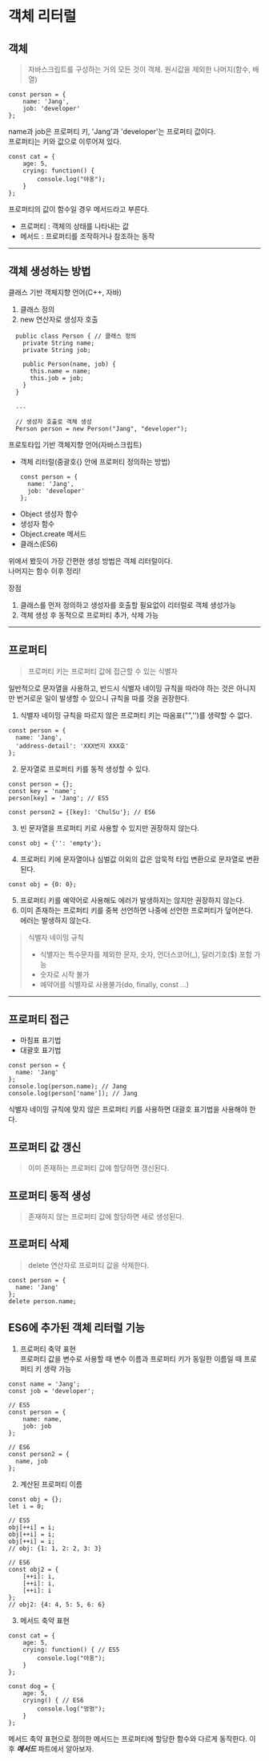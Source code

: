 # 객체 리터럴

## 객체
> 자바스크립트를 구성하는 거의 모든 것이 객체. 원시값을 제외한 나머지(함수, 배열)

```
const person = {
    name: 'Jang',
    job: 'developer'
};
```
name과 job은 프로퍼티 키, 'Jang'과 'developer'는 프로퍼티 값이다.   
프로퍼티는 키와 값으로 이루어져 있다.   
   

```
const cat = {
    age: 5,
    crying: function() {
        console.log("야옹");
    }
};
```
프로퍼티의 값이 함수일 경우 메서드라고 부른다.

* 프로퍼티 : 객체의 상태를 나타내는 값
* 메서드 : 프로퍼티를 조작하거나 참조하는 동작

-----

## 객체 생성하는 방법
클래스 기반 객체지향 언어(C++, 자바)   
1. 클래스 정의
2. new 연산자로 생성자 호출
```
  public class Person { // 클래스 정의
    private String name;
    private String job;

    public Person(name, job) {
      this.name = name;
      this.job = job;
    }
  }

  ...

  // 생성자 호출로 객체 생성
  Person person = new Person("Jang", "developer"); 
```

프로토타입 기반 객체지향 언어(자바스크립트)
* 객체 리터럴(중괄호{} 안에 프로퍼티 정의하는 방법)
  ```
  const person = {
    name: 'Jang',
    job: 'developer'
  };
  ```
* Object 생성자 함수
* 생성자 함수
* Object.create 메서드
* 클래스(ES6)

위에서 봤듯이 가장 간편한 생성 방법은 객체 리터럴이다.   
나머지는 함수 이후 정리!

장점
1. 클래스를 먼저 정의하고 생성자를 호출할 필요없이 리터럴로 객체 생성가능
2. 객체 생성 후 동적으로 프로퍼티 추가, 삭제 가능

-----

## 프로퍼티
>프로퍼티 키는 프로퍼티 값에 접근할 수 있는 식별자   

일반적으로 문자열을 사용하고, 반드시 식별자 네이밍 규칙을 따라야 하는 것은 아니지만 번거로운 일이 발생할 수 있으니 규칙을 따를 것을 권장한다.

1. 식별자 네이밍 규칙을 따르지 않은 프로퍼티 키는 따옴표("",'')를 생략할 수 없다.
  ```
  const person = {
    name: 'Jang',
    'address-detail': 'XXX번지 XXX호'
  };
  ```
2. 문자열로 프로퍼티 키를 동적 생성할 수 있다.
  ```
  const person = {};
  const key = 'name';
  person[key] = 'Jang'; // ES5

  const person2 = {[key]: 'ChulSu'}; // ES6
  ```
3. 빈 문자열을 프로퍼티 키로 사용할 수 있지만 권장하지 않는다.
  ```
  const obj = {'': 'empty'};
  ```
4. 프로퍼티 키에 문자열이나 심벌값 이외의 값은 암묵적 타입 변환으로 문자열로 변환된다.
  ```
  const obj = {0: 0};
  ```
5. 프로퍼티 키를 예약어로 사용해도 에러가 발생하지는 않지만 권장하지 않는다.
6. 이미 존재하는 프로퍼티 키를 중복 선언하면 나중에 선언한 프로퍼티가 덮어쓴다. 에러는 발생하지 않는다.

>식별자 네이밍 규칙
>* 식별자는 특수문자를 제외한 문자, 숫자, 언더스코어(_), 달러기호($) 포함 가능
>* 숫자로 시작 불가
>* 예약어를 식별자로 사용불가(do, finally, const ...)

-----

## 프로퍼티 접근
* 마침표 표기법
* 대괄호 표기법

```
const person = {
  name: 'Jang'
};
console.log(person.name); // Jang
console.log(person['name']); // Jang
```
식별자 네이밍 규칙에 맞지 않은 프로퍼티 키를 사용하면 대괄호 표기법을 사용해야 한다.

## 프로퍼티 값 갱신
> 이미 존재하는 프로퍼티 값에 할당하면 갱신된다.

## 프로퍼티 동적 생성
> 존재하지 않는 프로퍼티 값에 할당하면 새로 생성된다.

## 프로퍼티 삭제
> delete 연산자로 프로퍼티 값을 삭제한다.
```
const person = {
  name: 'Jang'
};
delete person.name;
```

## ES6에 추가된 객체 리터럴 기능
1. 프로퍼티 축약 표현   
프로퍼티 값을 변수로 사용할 때 변수 이름과 프로퍼티 키가 동일한 이름일 때 프로퍼티 키 생략 가능
```
const name = 'Jang';
const job = 'developer';

// ES5
const person = {
    name: name,
    job: job
};

// ES6
const person2 = {
  name, job
};
```

2. 계산된 프로퍼티 이름
```
const obj = {};
let i = 0;

// ES5
obj[++i] = i;
obj[++i] = i;
obj[++i] = i;
// obj: {1: 1, 2: 2, 3: 3}

// ES6
const obj2 = {
    [++i]: i,
    [++i]: i,
    [++i]: i
};
// obj2: {4: 4, 5: 5, 6: 6}
```

3. 메서드 축약 표현
```
const cat = {
    age: 5,
    crying: function() { // ES5
        console.log("야옹");
    }
};

const dog = {
    age: 5,
    crying() { // ES6
        console.log("멍멍");
    }
};

```
메서드 축약 표현으로 정의한 메서드는 프로퍼티에 할당한 함수와 다르게 동작한다. 이후 ***메서드*** 파트에서 알아보자.